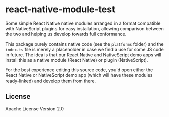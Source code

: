 # react-native-module-test

Some simple React Native native modules arranged in a format compatible with NativeScript plugins for easy installation, allowing comparison between the two and helping us develop towards full conformance.

This package purely contains native code (see the `platforms` folder) and the `index.ts` file is merely a placeholder in case we find a use for some JS code in future. The idea is that our React Native and NativeScript demo apps will install this as a native module (React Native) or plugin (NativeScript).

For the best experience editing this source code, you'd open either the React Native or NativeScript demo app (which will have these modules ready-linked) and develop them from there.

## License

Apache License Version 2.0
